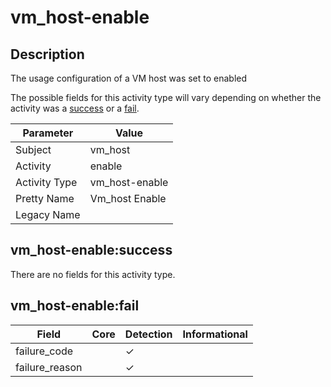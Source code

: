 vm_host-enable
==============

Description
-----------
The usage configuration of a VM host was set to enabled

The possible fields for this activity type will vary depending on whether the activity was a [success](#vm_host-enablesuccess) or a [fail](#vm_host-enablefail).

| Parameter     | Value          |
| ------------- | -------------- |
| Subject       | vm_host        |
| Activity      | enable         |
| Activity Type | vm_host-enable |
| Pretty Name   | Vm_host Enable |
| Legacy Name   |                |

vm_host-enable:success
----------------------

There are no fields for this activity type.


vm_host-enable:fail
-------------------

| Field          | Core | Detection | Informational |
| -------------- | ---- | --------- | ------------- |
| failure_code   |      | &#10003;  |               |
| failure_reason |      | &#10003;  |               |